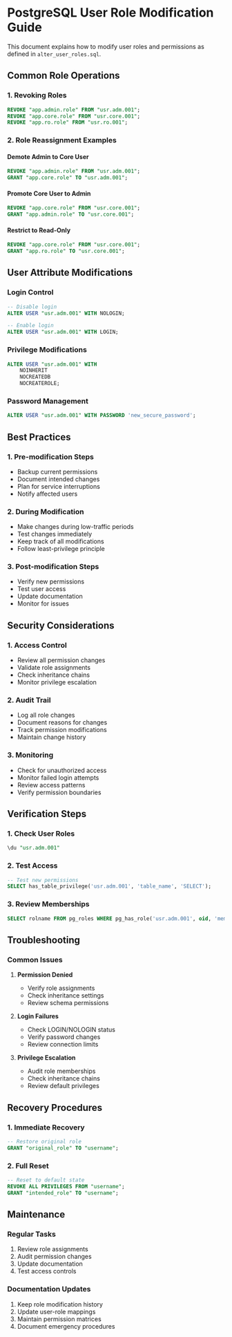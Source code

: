 # PostgreSQL User Role Modification Guide

This document explains how to modify user roles and permissions as defined in `alter_user_roles.sql`.

## Common Role Operations

### 1. Revoking Roles
```sql
REVOKE "app.admin.role" FROM "usr.adm.001";
REVOKE "app.core.role" FROM "usr.core.001";
REVOKE "app.ro.role" FROM "usr.ro.001";
```

### 2. Role Reassignment Examples

#### Demote Admin to Core User
```sql
REVOKE "app.admin.role" FROM "usr.adm.001";
GRANT "app.core.role" TO "usr.adm.001";
```

#### Promote Core User to Admin
```sql
REVOKE "app.core.role" FROM "usr.core.001";
GRANT "app.admin.role" TO "usr.core.001";
```

#### Restrict to Read-Only
```sql
REVOKE "app.core.role" FROM "usr.core.001";
GRANT "app.ro.role" TO "usr.core.001";
```

## User Attribute Modifications

### Login Control
```sql
-- Disable login
ALTER USER "usr.adm.001" WITH NOLOGIN;

-- Enable login
ALTER USER "usr.adm.001" WITH LOGIN;
```

### Privilege Modifications
```sql
ALTER USER "usr.adm.001" WITH 
    NOINHERIT
    NOCREATEDB
    NOCREATEROLE;
```

### Password Management
```sql
ALTER USER "usr.adm.001" WITH PASSWORD 'new_secure_password';
```

## Best Practices

### 1. Pre-modification Steps
- Backup current permissions
- Document intended changes
- Plan for service interruptions
- Notify affected users

### 2. During Modification
- Make changes during low-traffic periods
- Test changes immediately
- Keep track of all modifications
- Follow least-privilege principle

### 3. Post-modification Steps
- Verify new permissions
- Test user access
- Update documentation
- Monitor for issues

## Security Considerations

### 1. Access Control
- Review all permission changes
- Validate role assignments
- Check inheritance chains
- Monitor privilege escalation

### 2. Audit Trail
- Log all role changes
- Document reasons for changes
- Track permission modifications
- Maintain change history

### 3. Monitoring
- Check for unauthorized access
- Monitor failed login attempts
- Review access patterns
- Verify permission boundaries

## Verification Steps

### 1. Check User Roles
```sql
\du "usr.adm.001"
```

### 2. Test Access
```sql
-- Test new permissions
SELECT has_table_privilege('usr.adm.001', 'table_name', 'SELECT');
```

### 3. Review Memberships
```sql
SELECT rolname FROM pg_roles WHERE pg_has_role('usr.adm.001', oid, 'member');
```

## Troubleshooting

### Common Issues
1. **Permission Denied**
   - Verify role assignments
   - Check inheritance settings
   - Review schema permissions

2. **Login Failures**
   - Check LOGIN/NOLOGIN status
   - Verify password changes
   - Review connection limits

3. **Privilege Escalation**
   - Audit role memberships
   - Check inheritance chains
   - Review default privileges

## Recovery Procedures

### 1. Immediate Recovery
```sql
-- Restore original role
GRANT "original_role" TO "username";
```

### 2. Full Reset
```sql
-- Reset to default state
REVOKE ALL PRIVILEGES FROM "username";
GRANT "intended_role" TO "username";
```

## Maintenance

### Regular Tasks
1. Review role assignments
2. Audit permission changes
3. Update documentation
4. Test access controls

### Documentation Updates
1. Keep role modification history
2. Update user-role mappings
3. Maintain permission matrices
4. Document emergency procedures